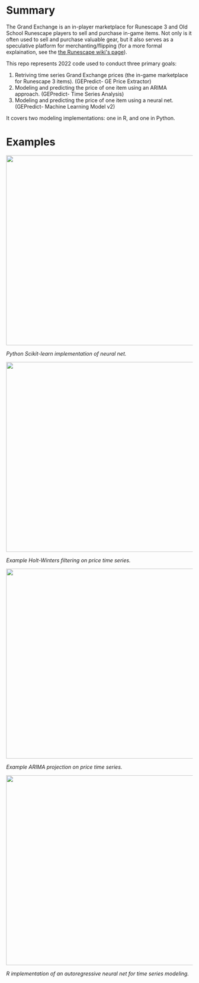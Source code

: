 # Summary
The Grand Exchange is an in-player marketplace for Runescape 3 and Old School Runescape players to sell and purchase in-game items. 
Not only is it often used to sell and purchase valuable gear, but it also serves as a speculative platform for merchanting/flipping (for a more formal explaination, see the [the Runescape wiki's page](https://runescape.wiki/w/Trading_and_merchanting_guide)).

This repo represents 2022 code used to conduct three primary goals:
1) Retriving time series Grand Exchange prices (the in-game marketplace for Runescape 3 items). (GEPredict- GE Price Extractor)
2) Modeling and predicting the price of one item using an ARIMA approach. (GEPredict- Time Series Analysis)
3) Modeling and predicting the price of one item using a neural net. (GEPredict- Machine Learning Model v2)

It covers two modeling implementations: one in R, and one in Python.

# Examples
<p>
  <img width="512" src="https://imgur.com/Z9zOJk1.png">
  
  <em>Python Scikit-learn implementation of neural net.</em>
</p>

<p>
  <img width="512" src="https://imgur.com/4bWvQ0i.png">
  
  <em>Example Holt-Winters filtering on price time series.</em>
</p>

<p>
  <img width="512" src="https://imgur.com/nKvAwP4.png">
  
  <em>Example ARIMA projection on price time series.</em>
</p>

<p>
  <img width="512" src="https://imgur.com/QCw7slW.png">
  
  <em>R implementation of an autoregressive neural net for time series modeling.</em>
</p>

